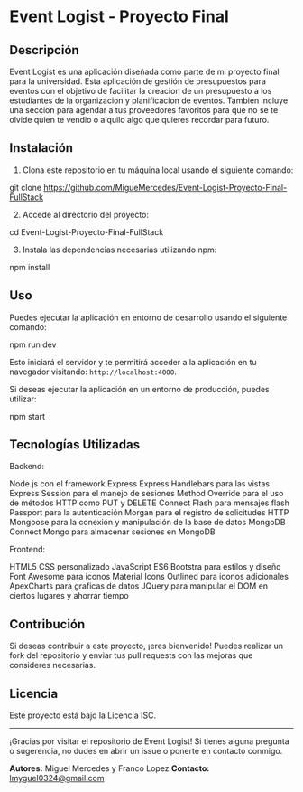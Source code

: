# Event Logist - Proyecto Final

## Descripción

Event Logist es una aplicación diseñada como parte de mi proyecto final para la universidad. Esta aplicación de gestión de presupuestos para eventos 
con el objetivo de facilitar la creacion de un presupuesto a los estudiantes de la organizacion y planificacion de eventos. 
Tambien incluye una seccion para agendar a tus proveedores favoritos para que no se te olvide quien te vendio o alquilo algo que quieres recordar para futuro. 

## Instalación

1. Clona este repositorio en tu máquina local usando el siguiente comando:

git clone https://github.com/MigueMercedes/Event-Logist-Proyecto-Final-FullStack

2. Accede al directorio del proyecto:

cd Event-Logist-Proyecto-Final-FullStack

3. Instala las dependencias necesarias utilizando npm:

npm install

## Uso

Puedes ejecutar la aplicación en entorno de desarrollo usando el siguiente comando:

npm run dev

Esto iniciará el servidor y te permitirá acceder a la aplicación en tu navegador visitando: `http://localhost:4000`.

Si deseas ejecutar la aplicación en un entorno de producción, puedes utilizar:

npm start

## Tecnologías Utilizadas

Backend:

Node.js con el framework Express
Express Handlebars para las vistas
Express Session para el manejo de sesiones
Method Override para el uso de métodos HTTP como PUT y DELETE
Connect Flash para mensajes flash
Passport para la autenticación
Morgan para el registro de solicitudes HTTP
Mongoose para la conexión y manipulación de la base de datos MongoDB
Connect Mongo para almacenar sesiones en MongoDB

Frontend:

HTML5
CSS personalizado
JavaScript ES6
Bootstra para estilos y diseño
Font Awesome para iconos
Material Icons Outlined para iconos adicionales
ApexCharts para graficas de datos
JQuery para manipular el DOM en ciertos lugares y ahorrar tiempo

## Contribución

Si deseas contribuir a este proyecto, ¡eres bienvenido! Puedes realizar un fork del repositorio y enviar tus pull requests con las mejoras que consideres necesarias.

## Licencia

Este proyecto está bajo la Licencia ISC.

---

¡Gracias por visitar el repositorio de Event Logist! Si tienes alguna pregunta o sugerencia, no dudes en abrir un issue o ponerte en contacto conmigo.

**Autores:** Miguel Mercedes y Franco Lopez
**Contacto:** lmyguel0324@gmail.com
